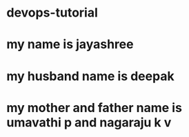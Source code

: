 # devops-tutorial

# my name is jayashree

# my husband name is deepak

# my mother and father name is umavathi p and nagaraju k v


